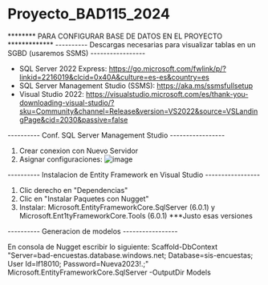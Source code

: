 # Proyecto_BAD115_2024

******** PARA CONFIGURAR BASE DE DATOS EN EL PROYECTO *************
---------- Descargas necesarias para visualizar tablas en un SGBD (usaremos SSMS) -----------------

- SQL Server 2022 Express: https://go.microsoft.com/fwlink/p/?linkid=2216019&clcid=0x40A&culture=es-es&country=es
- SQL Server Management Studio (SSMS): https://aka.ms/ssmsfullsetup
- Visual Studio 2022: https://visualstudio.microsoft.com/es/thank-you-downloading-visual-studio/?sku=Community&channel=Release&version=VS2022&source=VSLandingPage&cid=2030&passive=false


---------- Conf. SQL Server Management Studio -----------------
1. Crear conexion con Nuevo Servidor
2. Asignar configuraciones:
   ![image](https://github.com/Orellanna/Proyecto_BAD115_2024/assets/90300477/b8749cb6-30c7-4082-9e8a-a4e63f0bd3b1)


---------- Instalacion de Entity Framework en Visual Studio -----------------

1. Clic derecho en "Dependencias"
2. Clic en "Instalar Paquetes con Nugget"
3. Instalar: Microsoft.EntityFrameworkCore.SqlServer (6.0.1) y Microsoft.Ent1tyFrameworkCore.Tools (6.0.1)
	***Justo esas versiones

---------- Generacion de modelos -----------------

En consola de Nugget escribir lo siguiente:
Scaffold-DbContext "Server=bad-encuestas.database.windows.net; Database=sis-encuestas; User Id=lf18010; Password=Nueva2023!.;" Microsoft.EntityFrameworkCore.SqlServer -OutputDir Models
